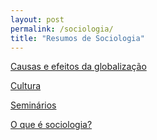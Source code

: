 ```yaml
---
layout: post
permalink: /sociologia/
title: "Resumos de Sociologia"
---
```


[<i class="fa-solid fa-square-arrow-up-right"></i> Causas e efeitos da globalização](/sociologia/globalizacao)

[<i class="fa-solid fa-square-arrow-up-right"></i> Cultura](/sociologia/cultura)

[<i class="fa-solid fa-square-arrow-up-right"></i> Seminários](/sociologia/extras/seminarios)

[<i class="fa-solid fa-square-arrow-up-right"></i> O que é sociologia?](/sociologia/o-que-e-sociologia)
